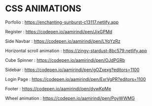 # CSS ANIMATIONS

Porfolio : https://enchanting-sunburst-c13117.netlify.app

Register : https://codepen.io/aamirindi/pen/JjxGPMd

Side Navbar : https://codepen.io/aamirindi/pen/LYqYzRz

Horizontal scroll animation : https://zingy-stardust-8bc579.netlify.app

Cube Spinner : https://codepen.io/aamirindi/pen/OJdPGRb

Sidebar : https://codepen.io/aamirindi/pen/gOZxexg?editors=1100

Login Page : https://codepen.io/aamirindi/pen/ExrVgPR?editors=1100

Footer : https://codepen.io/aamirindi/pen/dywKpMe

Wheel animation : https://codepen.io/aamirindi/pen/PoyWWMG
